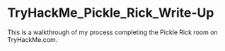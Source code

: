 # TryHackMe_Pickle_Rick_Write-Up
This is a walkthrough of my process completing the Pickle Rick room on TryHackMe.com.
